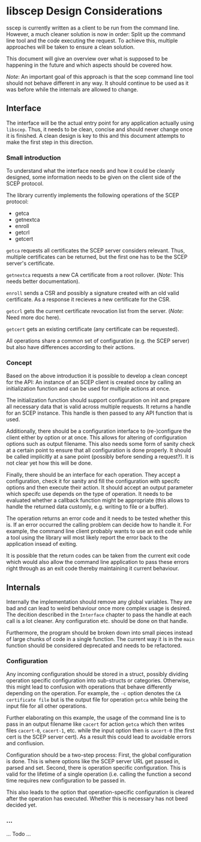 libscep Design Considerations
=============================
sscep is currently written as a client to be run from the command line.
However, a much cleaner solution is now in order: Split up the 
command line tool and the code executing the request. To achieve this,
multiple approaches will be taken to ensure a clean solution.

This document will give an overview over what is supposed to be happening
in the future and which aspects should be covered how.

_Note_: An important goal of this approach is that the scep command line
tool should not behave different in any way. It should continue to be used as
it was before while the internals are allowed to change.

Interface
---------
The interface will be the actual entry point for any application actually
using `libscep`. Thus, it needs to be clean, concise and should never change
once it is finished. A clean design is key to this and this document attempts
to make the first step in this direction.

### Small introduction ###
To understand what the interface needs and how it could be cleanly designed,
some information needs to be given on the client side of the SCEP protocol.

The library currently implements the following operations of the SCEP protocol:

- getca
- getnextca
- enroll
- getcrl
- getcert

`getca` requests all certificates the SCEP server considers relevant. Thus,
multiple certificates can be returned, but the first one has to be the SCEP
server's certificate.

`getnextca` requests a new CA certificate from a root rollover. (_Note_: This
needs better documentation).

`enroll` sends a CSR and possibly a signature created with an old valid
certificate. As a response it recieves a new certificate for the CSR.

`getcrl` gets the current certificate revocation list from the server.
(_Note_: Need more doc here).

`getcert` gets an existing certificate (any certificate can be requested).

All operations share a common set of configuration (e.g. the SCEP server) but
also have differences according to their actions.

### Concept ###
Based on the above introduction it is possible to develop a clean concept for
the API: An instance of an SCEP client is created once by calling an
initialization function and can be used for multiple actions at once.

The initialization function should support configuration on init and prepare
all necessary data that is valid across multiple requests. It returns a handle
for an SCEP instance. This handle is then passed to any API function that is
used.

Additionally, there should be a configuration interface to (re-)configure the
client either by option or at once. This allows for altering of configuration
options such as output filename. This also needs some form of sanity check at
a certain point to ensure that all configuration is done properly. It should
be called implicitly at a sane point (possibly before sending a request?).
It is not clear yet how this will be done.

Finally, there should be an interface for each operation. They accept a 
configuration, check it for sanity and fill the configuration with specifc
options and then execute their action. It should accept an output parameter
which specifc use depends on the type of operation. It needs to be evaluated
whether a callback function might be appropriate (this allows to handle the
returned data customly, e.g. writing to file or a buffer).

The operation returns an error code and it needs to be tested whether this is.
If an error occurred the calling problem can decide how to handle it. For
example, the command line client probably wants to use an exit code while 
a tool using the library will most likely report the error back to the 
application insead of exiting.

It is possible that the return codes can be taken from the current exit code
which would also allow the command line application to pass these errors right
through as an exit code thereby maintaining it current behaviour.

Internals
---------
Internally the implementation should remove any global variables. They are bad
and can lead to weird behaviour once more complex usage is desired. The
decition described in the `Interface` chapter to pass the handle at each call
is a lot cleaner. Any configuration etc. should be done on that handle.

Furthermore, the program should be broken down into small pieces instead of
large chunks of code in a single function. The current way it is in the `main`
function should be considered deprecated and needs to be refactored.

### Configuration ###
Any incoming configuration should be stored in a struct, possibly dividing
operation specific configuration into sub-structs or categories. Otherwise,
this might lead to confusion with operations that behave differently
depending on the operation. For example, the `-c` option denotes the 
`CA certificate file` but is the output file for operation `getca` while
being the input file for all other operations.

Further elaborating on this example, the usage of the command line is to pass
in an output filename like `cacert` for action `getca` which then writes
files `cacert-0`, `cacert-1`, etc. while the input option then is `cacert-0`
(the first cert is the SCEP server cert). As a result this could lead to 
avoidable errors and confiusion.

Configuration should be a two-step process: First, the global configuration is
done. This is where options like the SCEP server URL get passed in, parsed and
set. Second, there is operation specific configuration. This is valid for the
lifetime of a single operation (i.e. calling the function a second time
requires new configuration to be passed in.

This also leads to the option that operation-specific configuration is cleared
after the operation has executed. Whether this is necessary has not beed 
decided yet.

### ... ###
... Todo ...
